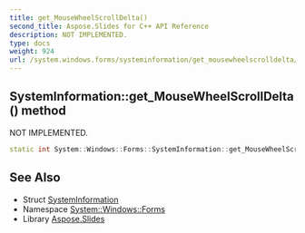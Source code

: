 ```yaml
---
title: get_MouseWheelScrollDelta()
second_title: Aspose.Slides for C++ API Reference
description: NOT IMPLEMENTED.
type: docs
weight: 924
url: /system.windows.forms/systeminformation/get_mousewheelscrolldelta/
---
```

## SystemInformation::get_MouseWheelScrollDelta() method


NOT IMPLEMENTED.

```cpp
static int System::Windows::Forms::SystemInformation::get_MouseWheelScrollDelta()
```


## See Also

* Struct [SystemInformation](../)
* Namespace [System::Windows::Forms](../../)
* Library [Aspose.Slides](../../../)